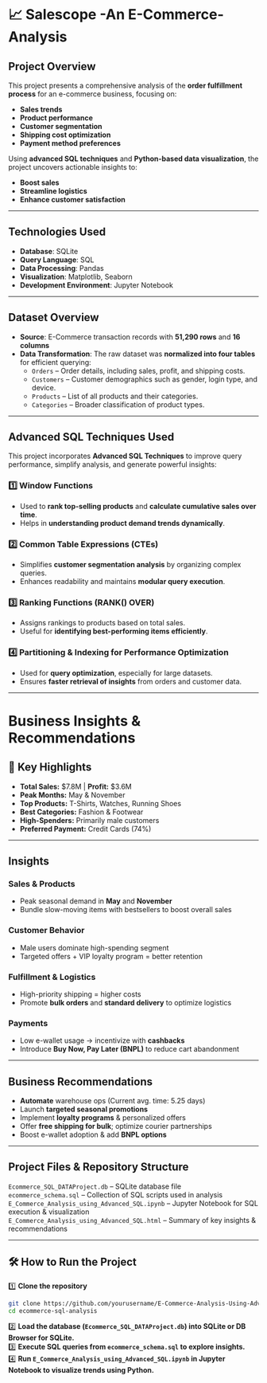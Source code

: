 # 📈 Salescope -An E-Commerce-Analysis  

## Project Overview

This project presents a comprehensive analysis of the **order fulfillment process** for an e-commerce business, focusing on:

- **Sales trends**
- **Product performance**
- **Customer segmentation**
- **Shipping cost optimization**
- **Payment method preferences**

Using **advanced SQL techniques** and **Python-based data visualization**, the project uncovers actionable insights to:

-  **Boost sales**
-  **Streamline logistics**
-  **Enhance customer satisfaction**

---

##  **Technologies Used**  
- **Database**: SQLite  
- **Query Language**: SQL  
- **Data Processing**: Pandas  
- **Visualization**: Matplotlib, Seaborn  
- **Development Environment**: Jupyter Notebook  

---

##  **Dataset Overview**  
- **Source**: E-Commerce transaction records with **51,290 rows** and **16 columns**  
- **Data Transformation**: The raw dataset was **normalized into four tables** for efficient querying:
  - `Orders` – Order details, including sales, profit, and shipping costs.  
  - `Customers` – Customer demographics such as gender, login type, and device.  
  - `Products` – List of all products and their categories.  
  - `Categories` – Broader classification of product types.  

---

## **Advanced SQL Techniques Used**  
This project incorporates **Advanced SQL Techniques** to improve query performance, simplify analysis, and generate powerful insights:  

### **1️⃣ Window Functions**  
   - Used to **rank top-selling products** and **calculate cumulative sales over time**.  
   - Helps in **understanding product demand trends dynamically**.  

### **2️⃣ Common Table Expressions (CTEs)**  
   - Simplifies **customer segmentation analysis** by organizing complex queries.  
   - Enhances readability and maintains **modular query execution**.  

### **3️⃣ Ranking Functions (RANK() OVER)**  
   - Assigns rankings to products based on total sales.  
   - Useful for **identifying best-performing items efficiently**.  

### **4️⃣ Partitioning & Indexing for Performance Optimization**  
   - Used for **query optimization**, especially for large datasets.  
   - Ensures **faster retrieval of insights** from orders and customer data.  

---

#  Business Insights & Recommendations

## 🔹 Key Highlights

- **Total Sales:** $7.8M | **Profit:** $3.6M  
- **Peak Months:** May & November  
- **Top Products:** T-Shirts, Watches, Running Shoes  
- **Best Categories:** Fashion & Footwear  
- **High-Spenders:** Primarily male customers  
- **Preferred Payment:** Credit Cards (74%)

---

##  Insights

###  Sales & Products
- Peak seasonal demand in **May** and **November**
- Bundle slow-moving items with bestsellers to boost overall sales

###  Customer Behavior
- Male users dominate high-spending segment  
- Targeted offers + VIP loyalty program = better retention

###  Fulfillment & Logistics
- High-priority shipping = higher costs  
- Promote **bulk orders** and **standard delivery** to optimize logistics

###  Payments
- Low e-wallet usage → incentivize with **cashbacks**
- Introduce **Buy Now, Pay Later (BNPL)** to reduce cart abandonment

---

##  Business Recommendations

-  **Automate** warehouse ops (Current avg. time: 5.25 days)
-  Launch **targeted seasonal promotions**
-  Implement **loyalty programs** & personalized offers
-  Offer **free shipping for bulk**; optimize courier partnerships
-  Boost e-wallet adoption & add **BNPL options**

---


##  **Project Files & Repository Structure**  
 `Ecommerce_SQL_DATAProject.db` – SQLite database file  
 `ecommerce_schema.sql` – Collection of SQL scripts used in analysis  
 `E_Commerce_Analysis_using_Advanced_SQL.ipynb` – Jupyter Notebook for SQL execution & visualization  
 `E_Commerce_Analysis_using_Advanced_SQL.html` – Summary of key insights & recommendations  

---

## 🛠 **How to Run the Project**  
1️⃣ **Clone the repository**  
```sh
git clone https://github.com/yourusername/E-Commerce-Analysis-Using-Advanced-SQL.git
cd ecommerce-sql-analysis
```
2️⃣ **Load the database (`Ecommerce_SQL_DATAProject.db`) into SQLite or DB Browser for SQLite.**  
3️⃣ **Execute SQL queries from `ecommerce_schema.sql` to explore insights.**  
4️⃣ **Run `E_Commerce_Analysis_using_Advanced_SQL.ipynb` in Jupyter Notebook to visualize trends using Python.**  



